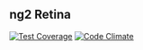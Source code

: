 ## ng2 Retina
[![Test Coverage](https://codeclimate.com/github/matthiaskomarek/ng2-retina/badges/coverage.svg)](https://codeclimate.com/github/matthiaskomarek/ng2-retina/coverage)
[![Code Climate](https://codeclimate.com/github/matthiaskomarek/ng2-retina/badges/gpa.svg)](https://codeclimate.com/github/matthiaskomarek/ng2-retina)
